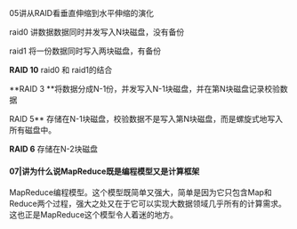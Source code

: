 05讲从RAID看垂直伸缩到水平伸缩的演化

raid0 讲数据数据同时并发写入N块磁盘，没有备份

raid1 将一份数据同时写入两块磁盘，有备份

**RAID 10**  raid0 和 raid1的结合

**RAID 3 **将数据分成N-1份，并发写入N-1块磁盘，并在第N块磁盘记录校验数据

RAID 5** 存储在N-1块磁盘，校验数据不是写入第N块磁盘，而是螺旋式地写入所有磁盘中。

**RAID 6** 存储在N-2块磁盘

#### 07|讲为什么说MapReduce既是编程模型又是计算框架

MapReduce编程模型。这个模型既简单又强大，简单是因为它只包含Map和Reduce两个过程，强大之处又在于它可以实现大数据领域几乎所有的计算需求。这也正是MapReduce这个模型令人着迷的地方。